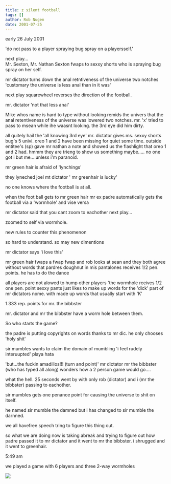 ```yaml
---
title: z silent football
tags: []
author: Rob Nugen
date: 2001-07-25
---
```


<p class=date>early 26 July 2001</p>

<p>'do not pass to a player spraying bug spray on a
playersself.'</p>

<p>next play...
<br>Mr. Sexton, Mr. Nathan Sexton fwaps to sexxy
shorts who is spraying bug spray on her self.</p>

<p>mr dictator turns down the anal retntiveness of the
universe two notches
'customary the universe is less anal than in it
was'</p>

<p>next play
squarewheel reverses the direction of the
football.</p>

<p>mr. dictator 'not that less anal'</p>

<p>Mike whos name is hard to type without looking 
remids the univers that  the anal retentiveness of the
universe was lowered two  notches.
mr. 'x' tried to pass to msean while  ihe waasnt
looking. the 3rd eye did him dirty. </p>

<p>all quitely hail the 'all knowing 3rd eye'
mr. dictator gives ms. sexxy shorts bug's  5  univi.
oreo 1 and 2 have been missing for quiet some time.
outside entitee's (sp) gave mr nathan a note and
showed us the flashlight that oreo 1 and 2 had. hmmm
they are trieng to show us something maybe..... 
no one got i but me....unless i'm paranoid.</p>

<p>mr green hair is afraid of 'lynchings' </p>

<p>they lyneched joel 
mt dictator ' mr greenhair is lucky'</p>

<p>no one knows where the football is at all.</p>

<p>when the foot ball gets to mr green hair mr ex
padre automatically gets the football via a 'wormhole'
and vise versa</p>

<p>mr dictator said that you cant zoom to eachother 
next play...</p>

<p>zoomed to self via wormhole. </p>

<p>new rules to counter this phenomenon</p>

<p>so hard to understand. so may new dimentions</p>

<p>mr dictator says 'i love this'</p>

<p>mr green hair fwaps a fwap fwap and rob looks at
sean and they both agree without words that pardres 
doughnut in mis pantalones  receives 1/2 pen. points.
he has to do the dance</p>

<p>all players are not alowed to hump other players
'the wormhole rceives 1/2 one pen.  point
sexxy pants just likes to make up words for the 'dick'
part of mr dictators nome. with made up words that
usually start with 'K'</p>

<p>1.333 rep.  points for mr. the bibbster</p>

<p> mr. dictator and mr the bibbster have a worm hole
between them. </p>

<p>So who starts the game?</p>

<p>the padre is putting copyrights on words thanks to
mr dic. he only chooses 'holy shit'</p>

<p>sir mumbles wants to claim the domain of mumbling
'i feel rudely interuupted' playa hata</p>

<p>'but...the fuckin amadillos!!! (turn and point)' mr
dictator mr the bibbster (who has typed all along) 
wonders how a 2 person game would go....</p>

<p>what the hell. 25 seconds went by with only rob
(dictator) and i (mr the bibbster)  passing to
eachother.</p>

<p>sir mumbles gets one penance point for causing the
universe to shit on itself.</p>

<p>he named sir mumble the damned but  i has changed
to sir mumble the darnned.</p>

<p>we all havefree speech tring to figure this thing
out.</p>

<p>so what we are doing now is taking abreak  and
trying to figure out how padre  passed it to mr
dictator and it went to mr the bibbster. i shrugged
and it went to greenhair.</p>

<p class=date>5:49 am</p>

<p>we played a game with 6 players and three 2-way
wormholes</p>

<p><img src="/images/rob/wL-ROB.gif"/></p>
